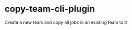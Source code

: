 copy-team-cli-plugin
====================

Create a new team and copy all jobs in an existing team to it

